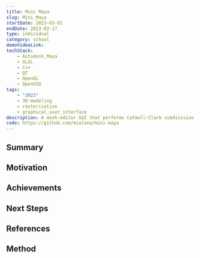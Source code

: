 ```yaml
---
title: Mini Maya
slug: Mini_Maya
startDate: 2023-03-01
endDate: 2023-03-17
type: individual
category: school
demoVideoLink:
techStack:
    - Autodesk_Maya
    - GLSL
    - C++
    - QT
    - OpenGL
    - OpenUSD
tags:
    - "2023"
    - 3D-modeling
    - rasterization
    - graphical_user_interface
description: A mesh-editor GUI that performs Catmull-Clark subdivision on input OBJ files, binds model skeletons for transformation, and exports out to USD.
code: https://github.com/mialana/mini-maya
---
```


## Summary

## Motivation

## Achievements

## Next Steps

## References

## Method
